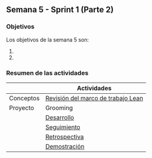 ## Semana 5 - Sprint 1 (Parte 2)

### Objetivos

Los objetivos de la semana 5 son:

1. 
2. 
 
### Resumen de las actividades

|   | Actividades   |
|---|---------------|
|Conceptos   | [Revisión del marco de trabajo Lean](https://avargas20.github.io/MISW-Procesos/semanas/semana5/s5_lean)  |
|Proyecto    | Grooming |
|            | [Desarrollo](https://avargas20.github.io/MISW-Procesos/semanas/semana5/s5_desarrollo)|
|            | [Seguimiento](https://avargas20.github.io/MISW-Procesos/semanas/semana5/s5_desarrollo)|
|            | [Retrospectiva](https://avargas20.github.io/MISW-Procesos/semanas/semana5/s5_desarrollo)|
|            | [Demostración](https://avargas20.github.io/MISW-Procesos/semanas/semana5/s5_demo)|
